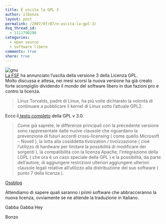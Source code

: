 ```yaml
---
title: È uscita la GPL 3
author: ilbonzo
layout: post
permalink: /2007/07/07/e-uscita-la-gpl-3/
dsq_thread_id:
  - 1111790298
categories:
  - open source
  - software libero
comments: true
share: true
---
```

![gnu][1]  
[La FSF][2] ha annunciato l&#8217;uscita della versione 3 della Licenza GPL.  
Molto discussa e attesa, nei mesi scorsi la nuova versione ha già creato forte scompiglio dividendo il mondo del software libero in due fazioni pro e contro la licenza.

> Linus Torvalds, padre di Linux, ha più volte dichiarato la volontà di continuare a pubblicare il kernel di Linux sotto l&#8217;attuale GPL2.

Ecco il[ testo completo][3] della GPL v 3.0.

> Come già saprete, le differenze principali con la precedente versione sono rappresentate dalle nuove clausole che riguardano la prevenzione di futuri accordi cross-licensing ( come quello Microsoft &#8211; Novell ), la lotta alla cosiddetta tivoization / tivoizzazione ( cioè l&#8217;utilizzo di hardware per limitare la possibilità di modificare dei sorgenti ), la compatibilità con la licenza Apache, l&#8217;integrazione della LGPL ( che ora è un caso speciale della GPL ) e la possibilità, da parte dell&#8217;autore, di aggiungere restrizioni ulteriori aggiungere ulteriori clausole legali relative all&#8217;utilizzo alla distribuzione del suo software ( punto 7 della licenza ).

[Ossblog][4]

Attendiamo di sapere quali saranno i primi software che abbracceranno la nuova licenza, ovviamente se ne attende la traduzione in Italiano.

Gabba Gabba Hey

Bonzo

<div class='kindleWidget kindleLight' >

</div>



 [1]: http://magni.me/wp-content/uploads/2007/07/gnu.png
 [2]: http://www.fsf.org/news/gplv3_launched
 [3]: http://www.gnu.org/licenses/gpl.html
 [4]: http://www.ossblog.it/post/2790/gpl3-released-tivoization-cross-licensing
